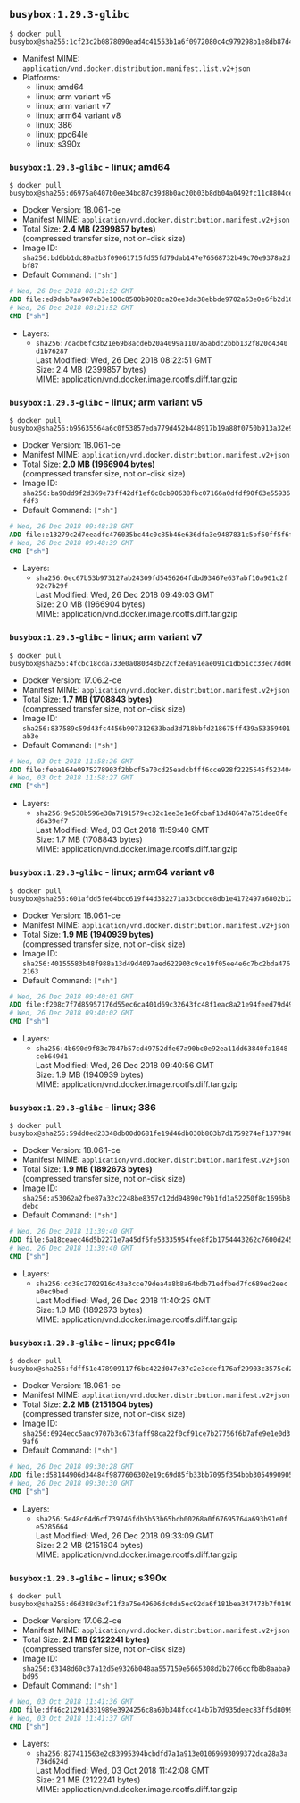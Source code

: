 ## `busybox:1.29.3-glibc`

```console
$ docker pull busybox@sha256:1cf23c2b0878090ead4c41553b1a6f0972080c4c979298b1e8db87d405138cc8
```

-	Manifest MIME: `application/vnd.docker.distribution.manifest.list.v2+json`
-	Platforms:
	-	linux; amd64
	-	linux; arm variant v5
	-	linux; arm variant v7
	-	linux; arm64 variant v8
	-	linux; 386
	-	linux; ppc64le
	-	linux; s390x

### `busybox:1.29.3-glibc` - linux; amd64

```console
$ docker pull busybox@sha256:d6975a0407b0ee34bc87c39d8b0ac20b03b8db04a0492fc11c8804ce42fc2ca6
```

-	Docker Version: 18.06.1-ce
-	Manifest MIME: `application/vnd.docker.distribution.manifest.v2+json`
-	Total Size: **2.4 MB (2399857 bytes)**  
	(compressed transfer size, not on-disk size)
-	Image ID: `sha256:bd6bb1dc89a2b3f09061715fd55fd79dab147e76568732b49c70e9378a2dbf87`
-	Default Command: `["sh"]`

```dockerfile
# Wed, 26 Dec 2018 08:21:52 GMT
ADD file:ed9dab7aa907eb3e100c8580b9028ca20ee3da38ebbde9702a53e0e6fb2d165d in / 
# Wed, 26 Dec 2018 08:21:52 GMT
CMD ["sh"]
```

-	Layers:
	-	`sha256:7dadb6fc3b21e69b8acdeb20a4099a1107a5abdc2bbb132f820c4340d1b76287`  
		Last Modified: Wed, 26 Dec 2018 08:22:51 GMT  
		Size: 2.4 MB (2399857 bytes)  
		MIME: application/vnd.docker.image.rootfs.diff.tar.gzip

### `busybox:1.29.3-glibc` - linux; arm variant v5

```console
$ docker pull busybox@sha256:b95635564a6c0f53857eda779d452b448917b19a88f0750b913a32e920628f57
```

-	Docker Version: 18.06.1-ce
-	Manifest MIME: `application/vnd.docker.distribution.manifest.v2+json`
-	Total Size: **2.0 MB (1966904 bytes)**  
	(compressed transfer size, not on-disk size)
-	Image ID: `sha256:ba90dd9f2d369e73ff42df1ef6c8cb90638fbc07166a0dfdf90f63e55936fdf3`
-	Default Command: `["sh"]`

```dockerfile
# Wed, 26 Dec 2018 09:48:38 GMT
ADD file:e13279c2d7eeadfc476035bc44c0c85b46e636dfa3e9487831c5bf50ff5f6f5c in / 
# Wed, 26 Dec 2018 09:48:39 GMT
CMD ["sh"]
```

-	Layers:
	-	`sha256:0ec67b53b973127ab24309fd5456264fdbd93467e637abf10a901c2f92c7b29f`  
		Last Modified: Wed, 26 Dec 2018 09:49:03 GMT  
		Size: 2.0 MB (1966904 bytes)  
		MIME: application/vnd.docker.image.rootfs.diff.tar.gzip

### `busybox:1.29.3-glibc` - linux; arm variant v7

```console
$ docker pull busybox@sha256:4fcbc18cda733e0a080348b22cf2eda91eae091c1db51cc33ec7dd06b94dd6ad
```

-	Docker Version: 17.06.2-ce
-	Manifest MIME: `application/vnd.docker.distribution.manifest.v2+json`
-	Total Size: **1.7 MB (1708843 bytes)**  
	(compressed transfer size, not on-disk size)
-	Image ID: `sha256:837589c59d43fc4456b907312633bad3d718bbfd218675ff439a53359401ab3e`
-	Default Command: `["sh"]`

```dockerfile
# Wed, 03 Oct 2018 11:58:26 GMT
ADD file:feba164e0975278903f2bbcf5a70cd25eadcbfff6cce928f2225545f523404d2 in / 
# Wed, 03 Oct 2018 11:58:27 GMT
CMD ["sh"]
```

-	Layers:
	-	`sha256:9e538b596e38a7191579ec32c1ee3e1e6fcbaf13d48647a751dee0fed6a39ef7`  
		Last Modified: Wed, 03 Oct 2018 11:59:40 GMT  
		Size: 1.7 MB (1708843 bytes)  
		MIME: application/vnd.docker.image.rootfs.diff.tar.gzip

### `busybox:1.29.3-glibc` - linux; arm64 variant v8

```console
$ docker pull busybox@sha256:601afdd5fe64bcc619f44d382271a33cbdce8db1e4172497a6802b12fd7d66be
```

-	Docker Version: 18.06.1-ce
-	Manifest MIME: `application/vnd.docker.distribution.manifest.v2+json`
-	Total Size: **1.9 MB (1940939 bytes)**  
	(compressed transfer size, not on-disk size)
-	Image ID: `sha256:40155583b48f988a13d49d4097aed622903c9ce19f05ee4e6c7bc2bda4762163`
-	Default Command: `["sh"]`

```dockerfile
# Wed, 26 Dec 2018 09:40:01 GMT
ADD file:f208c7f7d85957176d55ec6ca401d69c32643fc48f1eac8a21e94feed79d49f8 in / 
# Wed, 26 Dec 2018 09:40:02 GMT
CMD ["sh"]
```

-	Layers:
	-	`sha256:4b690d9f83c7847b57cd49752dfe67a90bc0e92ea11dd63840fa1848ceb649d1`  
		Last Modified: Wed, 26 Dec 2018 09:40:56 GMT  
		Size: 1.9 MB (1940939 bytes)  
		MIME: application/vnd.docker.image.rootfs.diff.tar.gzip

### `busybox:1.29.3-glibc` - linux; 386

```console
$ docker pull busybox@sha256:59dd0ed23348db00d0681fe19d46db030b803b7d1759274ef137798665ed0db5
```

-	Docker Version: 18.06.1-ce
-	Manifest MIME: `application/vnd.docker.distribution.manifest.v2+json`
-	Total Size: **1.9 MB (1892673 bytes)**  
	(compressed transfer size, not on-disk size)
-	Image ID: `sha256:a53062a2fbe87a32c2248be8357c12dd94890c79b1fd1a52250f8c1696b8debc`
-	Default Command: `["sh"]`

```dockerfile
# Wed, 26 Dec 2018 11:39:40 GMT
ADD file:6a18ceaec46d5b2271e7a45df5fe53335954fee8f2b1754443262c7600d2455d in / 
# Wed, 26 Dec 2018 11:39:40 GMT
CMD ["sh"]
```

-	Layers:
	-	`sha256:cd38c2702916c43a3cce79dea4a8b8a64bdb71edfbed7fc689ed2eeca0ec9bed`  
		Last Modified: Wed, 26 Dec 2018 11:40:25 GMT  
		Size: 1.9 MB (1892673 bytes)  
		MIME: application/vnd.docker.image.rootfs.diff.tar.gzip

### `busybox:1.29.3-glibc` - linux; ppc64le

```console
$ docker pull busybox@sha256:fdff51e478909117f6bc422d047e37c2e3cdef176af29903c3575cd2292c9b0f
```

-	Docker Version: 18.06.1-ce
-	Manifest MIME: `application/vnd.docker.distribution.manifest.v2+json`
-	Total Size: **2.2 MB (2151604 bytes)**  
	(compressed transfer size, not on-disk size)
-	Image ID: `sha256:6924ecc5aac9707b3c673faff98ca22f0cf91ce7b27756f6b7afe9e1e0d39af6`
-	Default Command: `["sh"]`

```dockerfile
# Wed, 26 Dec 2018 09:30:28 GMT
ADD file:d58144906d34484f9877606302e19c69d85fb33bb7095f354bbb305499090564 in / 
# Wed, 26 Dec 2018 09:30:30 GMT
CMD ["sh"]
```

-	Layers:
	-	`sha256:5e48c64d6cf739746fdb5b53b65bcb00268a0f67695764a693b91e0fe5285664`  
		Last Modified: Wed, 26 Dec 2018 09:33:09 GMT  
		Size: 2.2 MB (2151604 bytes)  
		MIME: application/vnd.docker.image.rootfs.diff.tar.gzip

### `busybox:1.29.3-glibc` - linux; s390x

```console
$ docker pull busybox@sha256:d6d388d3ef21f3a75e49606dc0da5ec92da6f181bea347473b7f01904da09175
```

-	Docker Version: 17.06.2-ce
-	Manifest MIME: `application/vnd.docker.distribution.manifest.v2+json`
-	Total Size: **2.1 MB (2122241 bytes)**  
	(compressed transfer size, not on-disk size)
-	Image ID: `sha256:03148d60c37a12d5e9326b048aa557159e5665308d2b2706ccfb8b8aaba9bd95`
-	Default Command: `["sh"]`

```dockerfile
# Wed, 03 Oct 2018 11:41:36 GMT
ADD file:df46c21291d331989e3924256c8a60b348fcc414b7b7d935deec83ff5d8099c7 in / 
# Wed, 03 Oct 2018 11:41:37 GMT
CMD ["sh"]
```

-	Layers:
	-	`sha256:827411563e2c83995394bcbdfd7a1a913e01069693099372dca28a3a736d624d`  
		Last Modified: Wed, 03 Oct 2018 11:42:08 GMT  
		Size: 2.1 MB (2122241 bytes)  
		MIME: application/vnd.docker.image.rootfs.diff.tar.gzip
